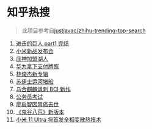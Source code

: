 # 知乎热搜

> 此项目参考自[justjavac/zhihu-trending-top-search](https://github.com/justjavac/zhihu-trending-top-search/blob/main/utils.ts)

<!-- BEGIN -->
  <!-- 最后更新时间:Mon Mar 29 2021 05:21:39 GMT+0000 (Coordinated Universal Time) -->
  1. [进击的巨人 part1 完结](https://www.zhihu.com/search?q=进击的巨人)
1. [小米新品发布会](https://www.zhihu.com/search?q=小米)
1. [庄神加盟湖人](https://www.zhihu.com/search?q=庄神)
1. [华为拿下支付牌照](https://www.zhihu.com/search?q=华为)
1. [林俊杰新专辑](https://www.zhihu.com/search?q=林俊杰)
1. [苏伊士运河堵船](https://www.zhihu.com/search?q=苏伊士运河)
1. [乌合麒麟讽刺 BCI 新作](https://www.zhihu.com/search?q=乌合麒麟)
1. [公务员考试](https://www.zhihu.com/search?q=公务员)
1. [廖启智因胃癌去世](https://www.zhihu.com/search?q=廖启智)
1. [《鬼谷八荒》新版本](https://www.zhihu.com/search?q=鬼谷八荒)
1. [小米 11 Ultra 将首发全相变散热技术](https://www.zhihu.com/search?q=小米11ultra)
  <!-- END -->